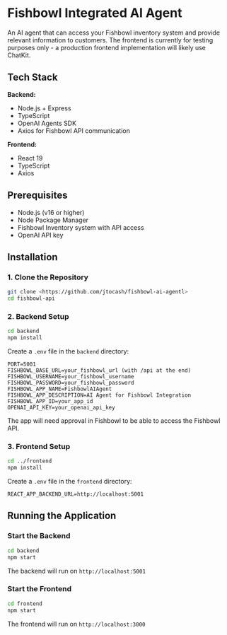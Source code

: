 # Fishbowl Integrated AI Agent

An AI agent that can access your Fishbowl inventory system and provide relevant information to customers. The frontend is currently for testing purposes only - a production frontend implementation will likely use ChatKit.

## Tech Stack

**Backend:**

- Node.js + Express
- TypeScript
- OpenAI Agents SDK
- Axios for Fishbowl API communication

**Frontend:**

- React 19
- TypeScript
- Axios

## Prerequisites

- Node.js (v16 or higher)
- Node Package Manager
- Fishbowl Inventory system with API access
- OpenAI API key

## Installation

### 1. Clone the Repository

```bash
git clone <https://github.com/jtocash/fishbowl-ai-agentl>
cd fishbowl-api
```

### 2. Backend Setup

```bash
cd backend
npm install
```

Create a `.env` file in the `backend` directory:

```env
PORT=5001
FISHBOWL_BASE_URL=your_fishbowl_url (with /api at the end)
FISHBOWL_USERNAME=your_fishbowl_username
FISHBOWL_PASSWORD=your_fishbowl_password
FISHBOWL_APP_NAME=FishbowlAIAgent
FISHBOWL_APP_DESCRIPTION=AI Agent for Fishbowl Integration
FISHBOWL_APP_ID=your_app_id
OPENAI_API_KEY=your_openai_api_key
```

The app will need approval in Fishbowl to be able to access the Fishbowl API.

### 3. Frontend Setup

```bash
cd ../frontend
npm install
```

Create a `.env` file in the `frontend` directory:

```env
REACT_APP_BACKEND_URL=http://localhost:5001
```

## Running the Application

### Start the Backend

```bash
cd backend
npm start
```

The backend will run on `http://localhost:5001`

### Start the Frontend

```bash
cd frontend
npm start
```

The frontend will run on `http://localhost:3000`
